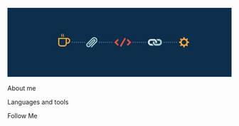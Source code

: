 ![Header](https://github.com/YanZinchenko/YanZinchenko/blob/main/assets/2348030494.jpg)

About me

Languages and tools

Follow Me